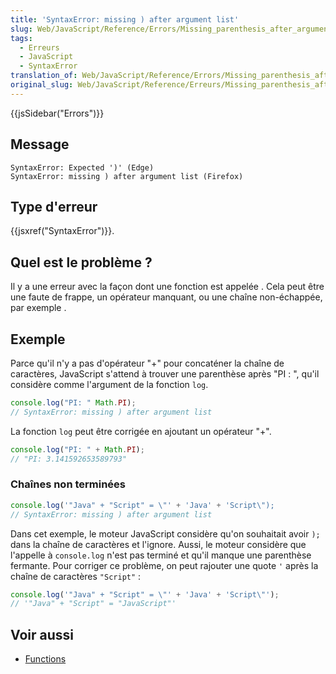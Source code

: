 ```yaml
---
title: 'SyntaxError: missing ) after argument list'
slug: Web/JavaScript/Reference/Errors/Missing_parenthesis_after_argument_list
tags:
  - Erreurs
  - JavaScript
  - SyntaxError
translation_of: Web/JavaScript/Reference/Errors/Missing_parenthesis_after_argument_list
original_slug: Web/JavaScript/Reference/Erreurs/Missing_parenthesis_after_argument_list
---
```

{{jsSidebar("Errors")}}

## Message

    SyntaxError: Expected ')' (Edge)
    SyntaxError: missing ) after argument list (Firefox)

## Type d'erreur

{{jsxref("SyntaxError")}}.

## Quel est le problème ?



Il y a une erreur avec la façon dont une fonction est appelée . Cela peut être une faute de frappe, un opérateur manquant, ou une chaîne non-échappée, par exemple .

## Exemple

Parce qu'il n'y a pas d'opérateur "+" pour concaténer la chaîne de caractères, JavaScript s'attend à trouver une parenthèse après "PI : ", qu'il considère comme l'argument de la fonction `log`.

```js example-bad
console.log("PI: " Math.PI);
// SyntaxError: missing ) after argument list
```

La fonction `log` peut être corrigée en ajoutant un opérateur "+".

```js example-good
console.log("PI: " + Math.PI);
// "PI: 3.141592653589793"
```

### Chaînes non terminées

```js example-bad
console.log('"Java" + "Script" = \"' + 'Java' + 'Script\");
// SyntaxError: missing ) after argument list
```

Dans cet exemple, le moteur JavaScript considère qu'on souhaitait avoir `);` dans la chaîne de caractères et l'ignore. Aussi, le moteur considère que l'appelle à `console.log` n'est pas terminé et qu'il manque une parenthèse fermante. Pour corriger ce problème, on peut rajouter une quote `'` après la chaîne de caractères `"Script"` :

```js example-good
console.log('"Java" + "Script" = \"' + 'Java' + 'Script\"');
// '"Java" + "Script" = "JavaScript"'
```

## Voir aussi

- [Functions](/fr/docs/Web/JavaScript/Guide/Functions)
